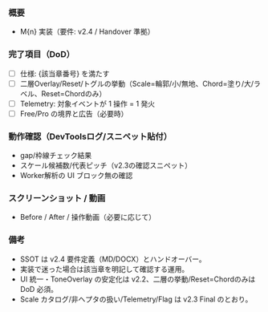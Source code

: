### 概要
- M{n} 実装（要件: v2.4 / Handover 準拠）

### 完了項目（DoD）
- [ ] 仕様: {該当章番号} を満たす
- [ ] 二層Overlay/Reset/トグルの挙動（Scale=輪郭/小/無地、Chord=塗り/大/ラベル、Reset=Chordのみ）
- [ ] Telemetry: 対象イベントが 1 操作 = 1 発火
- [ ] Free/Pro の境界と広告（必要時）

### 動作確認（DevToolsログ/スニペット貼付）
- gap/枠線チェック結果
- スケール候補数/代表ピッチ（v2.3の確認スニペット）
- Worker解析の UI ブロック無の確認

### スクリーンショット / 動画
- Before / After / 操作動画（必要に応じて）

### 備考
- SSOT は v2.4 要件定義（MD/DOCX）とハンドオーバー。
- 実装で迷った場合は該当章を明記して確認する運用。
- UI 統一・ToneOverlay の安定化は v2.2、二層の挙動/Reset=Chordのみは DoD 必須。
- Scale カタログ/非ヘプタの扱い/Telemetry/Flag は v2.3 Final のとおり。






